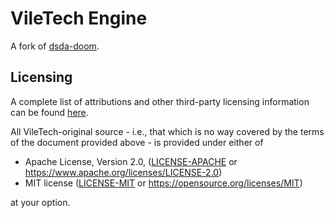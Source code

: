# VileTech Engine

A fork of [dsda-doom](https://github.com/kraflab/dsda-doom).

## Licensing

A complete list of attributions and other third-party licensing information can be found [here](/attrib.md).

All VileTech-original source - i.e., that which is no way covered by the terms of the document provided above - is provided under either of

 * Apache License, Version 2.0, ([LICENSE-APACHE](./LICENSE-APACHE) or https://www.apache.org/licenses/LICENSE-2.0)
 * MIT license ([LICENSE-MIT](./LICENSE-MIT) or https://opensource.org/licenses/MIT)

at your option.
